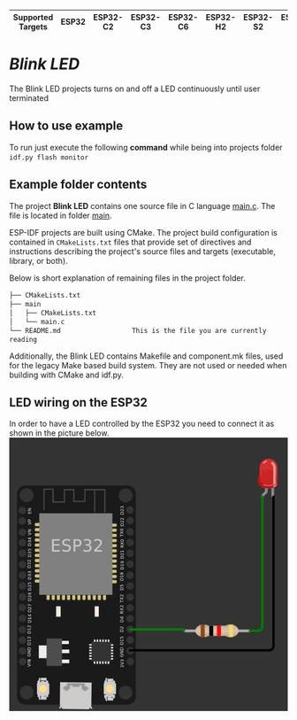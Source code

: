 | Supported Targets | ESP32 | ESP32-C2 | ESP32-C3 | ESP32-C6 | ESP32-H2 | ESP32-S2 | ESP32-S3 |
| ----------------- | ----- | -------- | -------- | -------- | -------- | -------- | -------- |

# _Blink LED_
 The Blink LED projects turns on and off a LED continuously until user terminated 


## How to use example
To run just execute the following **command** while being into projects folder 
`idf.py flash monitor`

## Example folder contents

The project **Blink LED** contains one source file in C language [main.c](main/main.c). The file is located in folder [main](main).

ESP-IDF projects are built using CMake. The project build configuration is contained in `CMakeLists.txt`
files that provide set of directives and instructions describing the project's source files and targets
(executable, library, or both). 

Below is short explanation of remaining files in the project folder.

```
├── CMakeLists.txt
├── main
│   ├── CMakeLists.txt
│   └── main.c
└── README.md                  This is the file you are currently reading
```
Additionally, the Blink LED contains Makefile and component.mk files, used for the legacy Make based build system. 
They are not used or needed when building with CMake and idf.py.

## LED wiring on the ESP32 
In order to have a LED controlled by the ESP32 you need to connect it as shown in the picture below.
<img src="https://github.com/VaggStamatis/ESP32_Basics/blob/main/ESP_BlinkLED/ESP_BlinkLED_Wiring.png" width="600">